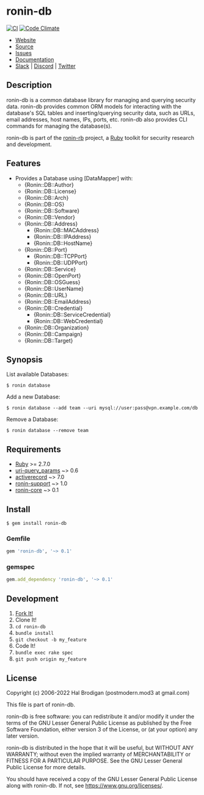 # ronin-db

[![CI](https://github.com/ronin-rb/ronin-db/actions/workflows/ruby.yml/badge.svg)](https://github.com/ronin-rb/ronin-db/actions/workflows/ruby.yml)
[![Code Climate](https://codeclimate.com/github/ronin-rb/ronin-db.svg)](https://codeclimate.com/github/ronin-rb/ronin-db)

* [Website](https://ronin-rb.dev)
* [Source](https://github.com/ronin-rb/ronin-db)
* [Issues](https://github.com/ronin-rb/ronin-db/issues)
* [Documentation](https://ronin-rb.dev/docs/ronin-db/frames)
* [Slack](https://ronin-rb.slack.com) |
  [Discord](https://discord.gg/6WAb3PsVX9) |
  [Twitter](https://twitter.com/ronin_rb)

## Description

ronin-db is a common database library for managing and querying security data.
ronin-db provides common ORM models for interacting with the database's SQL
tables and inserting/querying security data, such as URLs, email addresses,
host names, IPs, ports, etc. ronin-db also provides CLI commands for managing
the database(s).

ronin-db is part of the [ronin-rb] project, a [Ruby] toolkit for security
research and development.

## Features

* Provides a Database using [DataMapper] with:
  * {Ronin::DB::Author}
  * {Ronin::DB::License}
  * {Ronin::DB::Arch}
  * {Ronin::DB::OS}
  * {Ronin::DB::Software}
  * {Ronin::DB::Vendor}
  * {Ronin::DB::Address}
    * {Ronin::DB::MACAddress}
    * {Ronin::DB::IPAddress}
    * {Ronin::DB::HostName}
  * {Ronin::DB::Port}
    * {Ronin::DB::TCPPort}
    * {Ronin::DB::UDPPort}
  * {Ronin::DB::Service}
  * {Ronin::DB::OpenPort}
  * {Ronin::DB::OSGuess}
  * {Ronin::DB::UserName}
  * {Ronin::DB::URL}
  * {Ronin::DB::EmailAddress}
  * {Ronin::DB::Credential}
    * {Ronin::DB::ServiceCredential}
    * {Ronin::DB::WebCredential}
  * {Ronin::DB::Organization}
  * {Ronin::DB::Campaign}
  * {Ronin::DB::Target}

## Synopsis

List available Databases:

```shell
$ ronin database
```

Add a new Database:

```shell
$ ronin database --add team --uri mysql://user:pass@vpn.example.com/db
```

Remove a Database:

```shell
$ ronin database --remove team
```

## Requirements

* [Ruby] >= 2.7.0
* [uri-query_params] ~> 0.6
* [activerecord] ~> 7.0
* [ronin-support] ~> 1.0
* [ronin-core] ~> 0.1

## Install

```shell
$ gem install ronin-db
```

### Gemfile

```ruby
gem 'ronin-db', '~> 0.1'
```

### gemspec

```ruby
gem.add_dependency 'ronin-db', '~> 0.1'
```

## Development

1. [Fork It!](https://github.com/ronin-rb/ronin-db/fork)
2. Clone It!
3. `cd ronin-db`
4. `bundle install`
5. `git checkout -b my_feature`
6. Code It!
7. `bundle exec rake spec`
8. `git push origin my_feature`

## License

Copyright (c) 2006-2022 Hal Brodigan (postmodern.mod3 at gmail.com)

This file is part of ronin-db.

ronin-db is free software: you can redistribute it and/or modify
it under the terms of the GNU Lesser General Public License as published
by the Free Software Foundation, either version 3 of the License, or
(at your option) any later version.

ronin-db is distributed in the hope that it will be useful,
but WITHOUT ANY WARRANTY; without even the implied warranty of
MERCHANTABILITY or FITNESS FOR A PARTICULAR PURPOSE.  See the
GNU Lesser General Public License for more details.

You should have received a copy of the GNU Lesser General Public License
along with ronin-db.  If not, see <https://www.gnu.org/licenses/>.

[ronin-rb]: https://ronin-rb.dev/
[Ruby]: https://www.ruby-lang.org

[libsqlite3]: https://sqlite.org/
[uri-query_params]: https://github.com/postmodern/uri-query_params#readme
[activerecord]: https://github.com/rails/rails/tree/main/activerecord#readme
[ronin-support]: https://github.com/ronin-rb/ronin-support#readme
[ronin-core]: https://github.com/ronin-rb/ronin-core#readme
